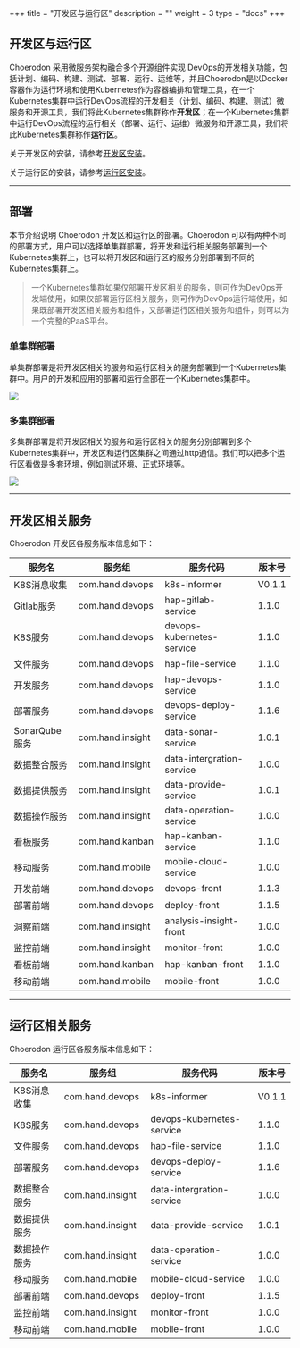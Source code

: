 +++
title = "开发区与运行区"
description = ""
weight = 3
type = "docs"
+++

## 开发区与运行区

Choerodon 采用微服务架构融合多个开源组件实现 DevOps的开发相关功能，包括计划、编码、构建、测试、部署、运行、运维等，并且Choerodon是以Docker容器作为运行环境和使用Kubernetes作为容器编排和管理工具，在一个Kubernetes集群中运行DevOps流程的开发相关（计划、编码、构建、测试）微服务和开源工具，我们将此Kubernetes集群称作**开发区**；在一个Kubernetes集群中运行DevOps流程的运行相关（部署、运行、运维）微服务和开源工具，我们将此Kubernetes集群称作**运行区**。

关于开发区的安装，请参考[开发区安装](./installation-configuration/development-install-guide)。

关于运行区的安装，请参考[运行区安装](./installation-configuration/deployment-install-guide)。

---
## 部署

本节介绍说明 Choerodon 开发区和运行区的部署。Choerodon 可以有两种不同的部署方式，用户可以选择单集群部署，将开发和运行相关服务部署到一个Kubernetes集群上，也可以将开发区和运行区的服务分别部署到不同的Kubernetes集群上。

> 一个Kubernetes集群如果仅部署开发区相关的服务，则可作为DevOps开发端使用，如果仅部署运行区相关服务，则可作为DevOps运行端使用，如果既部署开发区相关服务和组件，又部署运行区相关服务和组件，则可以为一个完整的PaaS平台。


### 单集群部署

单集群部署是将开发区相关的服务和运行区相关的服务部署到一个Kubernetes集群中。用户的开发和应用的部署和运行全部在一个Kubernetes集群中。

![](/img/docs/concept/choerodon-deploy-single.png)

### 多集群部署

多集群部署是将开发区相关的服务和运行区相关的服务分别部署到多个Kubernetes集群中，开发区和运行区集群之间通过http通信。我们可以把多个运行区看做是多套环境，例如测试环境、正式环境等。

![](/img/docs/concept/choerodon-deploy-multiple.png)

---
## 开发区相关服务

Choerodon 开发区各服务版本信息如下：

服务名	|服务组	|	服务代码	|	版本号
---	|---	|	---	|	---
K8S消息收集	|	com.hand.devops 	|	k8s-informer 	|	V0.1.1
Gitlab服务	|	com.hand.devops 	|	hap-gitlab-service  	|	1.1.0
K8S服务	|	com.hand.devops 	|	devops-kubernetes-service	|	1.1.0
文件服务	|	com.hand.devops 	|	hap-file-service 	|	1.1.0
开发服务	|	com.hand.devops 	|	hap-devops-service  	|	1.1.0
部署服务	|	com.hand.devops 	|	devops-deploy-service	|	1.1.6
SonarQube服务	|	com.hand.insight 	|	data-sonar-service  	|	1.0.1
数据整合服务	|	com.hand.insight 	|	data-intergration-service	|	1.0.0
数据提供服务	|	com.hand.insight 	|	data-provide-service 	|	1.0.1
数据操作服务	|	com.hand.insight	|	data-operation-service 	|	1.0.0
看板服务	|	com.hand.kanban 	|	hap-kanban-service 	|	1.1.0
移动服务	|	com.hand.mobile 	|	mobile-cloud-service 	|	1.0.0
开发前端	|	com.hand.devops 	|	devops-front 	|	1.1.3
部署前端	|	com.hand.devops 	|	deploy-front 	|	1.1.5
洞察前端	|	com.hand.insight 	|	analysis-insight-front  	|	1.0.0
监控前端	|	com.hand.insight 	|	monitor-front	|	1.0.0
看板前端	|	com.hand.kanban 	|	hap-kanban-front 	|	1.1.0
移动前端	|	com.hand.mobile 	|	mobile-front 	|	1.0.0



---
## 运行区相关服务

Choerodon 运行区各服务版本信息如下：

服务名	|服务组	|	服务代码	|	版本号
---	|---	|	---	|	---
K8S消息收集	|	com.hand.devops 	|	k8s-informer 	|	V0.1.1
K8S服务	|	com.hand.devops 	|	devops-kubernetes-service	|	1.1.0
文件服务	|	com.hand.devops 	|	hap-file-service 	|	1.1.0
部署服务	|	com.hand.devops 	|	devops-deploy-service	|	1.1.6
数据整合服务	|	com.hand.insight 	|	data-intergration-service	|	1.0.0
数据提供服务	|	com.hand.insight 	|	data-provide-service 	|	1.0.1
数据操作服务	|	com.hand.insight	|	data-operation-service 	|	1.0.0
移动服务	|	com.hand.mobile 	|	mobile-cloud-service 	|	1.0.0
部署前端	|	com.hand.devops 	|	deploy-front 	|	1.1.5
监控前端	|	com.hand.insight 	|	monitor-front	|	1.0.0
移动前端	|	com.hand.mobile 	|	mobile-front 	|	1.0.0